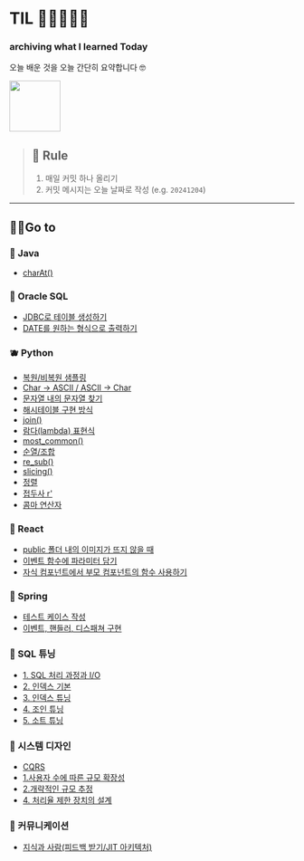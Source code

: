 # TIL 📝👩🏻‍💻🎒
### archiving what I learned Today

오늘 배운 것을 오늘 간단히 요약합니다 🤓

<img width="90" src="https://github.com/user-attachments/assets/6583040c-736a-4a11-a0fc-1537777bfd03"/>

> ## 🧩 Rule
> 1. 매일 커밋 하나 올리기
> 2. 커밋 메시지는 오늘 날짜로 작성 (e.g. `20241204`)

***

## 🏃‍➡️Go to
### 🍎 Java
- [charAt()](Java/charAt().md)

### 🍋 Oracle SQL
- [JDBC로 테이블 생성하기](Oracle%20SQL/create_table_in_JDBC.md)
- [DATE를 원하는 형식으로 출력하기](Oracle%20SQL/DATE를_원하는_형식으로_출력.md)

### 🫐 Python
- [복원/비복원 샘플링](Python/sampling_with/without_replacement.md)
- [Char -> ASCII / ASCII -> Char](Python/chr_to_ascii_vice_verca.md)
- [문자열 내의 문자열 찾기](Python/Find_string_in_a_string.md)
- [해시테이블 구현 방식](Python/hashing_table_in_python.md)
- [join()](Python/join().md)
- [람다(lambda) 표현식](Python/lamda.md)
- [most_common()](Python/most_common().md)
- [순열/조합](Python/Permutation_Combination.md)
- [re_sub()](Python/re_sub().md)
- [slicing()](Python/slicing().md)
- [정렬](Python/sorted()&sort().md)
- [접두사 r'](Python/접두사_r'.md)
- [콤마 연산자](Python/콤마_연산자.md)

### 🥑 React
- [public 폴더 내의 이미지가 뜨지 않을 때](React/Using_img_in_/public.md)
- [이벤트 함수에 파라미터 담기](React/이벤트함수에%20파라미터%20담기.md)
- [자식 컴포넌트에서 부모 컴포넌트의 함수 사용하기](React/자식%20컴포넌트에서%20부모%20컴포넌트의%20함수%20사용하기.md)

### 🥥 Spring
- [테스트 케이스 작성](Spring/Test_Case_작성.md)
- [이벤트, 핸들러, 디스패쳐 구현](Spring/이벤트,%20핸들러,%20디스패쳐%20구현.md)

### 🍉 SQL 튜닝
- [1. SQL 처리 과정과 I/O](SQL%20튜닝/1.%20SQL%20처리%20과정과%20IO.md)
- [2. 인덱스 기본](SQL%20튜닝/2.%20인덱스%20기본.md)
- [3. 인덱스 튜닝](SQL%20튜닝/3.%20인덱스%20튜닝.md)
- [4. 조인 튜닝](SQL%20튜닝/4.%20조인%20튜닝.md)
- [5. 소트 튜닝](SQL%20튜닝/5.%20소트%20튜닝.md)


### 🍊 시스템 디자인
- [CQRS](시스템%20디자인/CQRS.md)
- [1.사용자 수에 따른 규모 확장성](시스템%20디자인/1.사용자%20수에%20따른%20규모%20확장성.md)
- [2.개략적인 규모 추정](시스템%20디자인/2.개략적인%20규모%20추정.md)
- [4. 처리율 제한 장치의 설계](시스템%20디자인/4.처리율%20제한%20장치의%20설계.md)

### 🍍 커뮤니케이션
- [지식과 사람(피드백 받기/JIT 아키텍처)](커뮤니케이션/지식과%20사람.md)